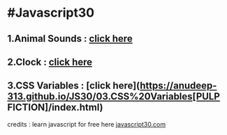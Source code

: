 # **#Javascript30**

## 1.Animal Sounds : [click here](https://anudeep-313.github.io/JS30/01.Animal%20sounds/index.html)
## 2.Clock : [click here](https://anudeep-313.github.io/JS30/02.Clock/index.html)
## 3.CSS Variables : [click here](https://anudeep-313.github.io/JS30/03.CSS%20Variables[PULP FICTION]/index.html)






   credits : learn javascript for free here [javascript30.com](https://javascript30.com/)
